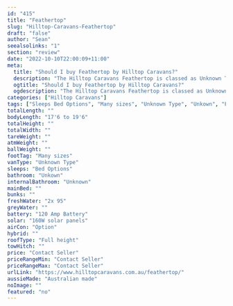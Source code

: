 ```yaml
---
id: "415"
title: "Feathertop"
slug: "Hilltop-Caravans-Feathertop"
draft: "false"
author: "Sean"
seealsolinks: "1"
section: "review"
date: "2022-10-10T22:00:09+11:00"
meta:
  title: "Should I buy Feathertop by Hilltop Caravans?"
  description: "The Hilltop Caravans Feathertop is classed as Unknown Type, and sleeps Bed Options people. It is Australian made and comes in at Many sizes. It generally has Unkown."
  ogtitle: "Should I buy Feathertop by Hilltop Caravans?"
  ogdescription: "The Hilltop Caravans Feathertop is classed as Unknown Type, and sleeps Bed Options people. It is Australian made and comes in at Many sizes. It generally has Unkown."
categories: ["Hilltop Caravans"]
tags: ["Sleeps Bed Options", "Many sizes", "Unknown Type", "Unkown", "Full height", "Price Unknown", "Australian made"]
totalLength: ""
bodyLength: "17'6 to 19'6"
totalHeight: ""
totalWidth: ""
tareWeight: ""
atmWeight: ""
ballWeight: ""
footTag: "Many sizes"
vanType: "Unknown Type"
sleeps: "Bed Options"
bathroom: "Unkown"
internalBathroom: "Unknown"
mainBed: ""
bunks: ""
freshWater: "2x 95"
greyWater: ""
battery: "120 Amp Battery"
solar: "160W solar panels"
airCon: "Option"
hybrid: ""
roofType: "Full height"
towHitch: ""
price: "Contact Seller"
priceRangeMin: "Contact Seller"
priceRangeMax: "Contact Seller"
urlLink: "https://www.hilltopcaravans.com.au/feathertop/"
aussieMade: "Australian made"
noImage: ""
featured: "no"
---
```

